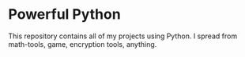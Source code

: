 # Powerful Python
This repository contains all of my projects using Python. I spread from math-tools, game, encryption tools, anything.
